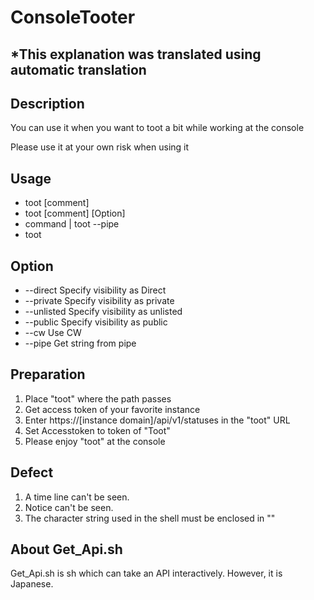 # ConsoleTooter
## *This explanation was translated using automatic translation
## Description
You can use it when you want to toot a bit while working at the console

Please use it at your own risk when using it
## Usage
* toot [comment]                
* toot [comment] [Option]                    
* command | toot --pipe                  
* toot        
## Option
* --direct      Specify visibility as Direct        
* --private     Specify visibility as private            
* --unlisted    Specify visibility as unlisted           
* --public      Specify visibility as public           
* --cw          Use CW            
* --pipe        Get string from pipe       
## Preparation
1. Place "toot" where the path passes               
2. Get access token of your favorite instance
3. Enter https://[instance domain]/api/v1/statuses in the "toot" URL
4. Set Accesstoken to token of "Toot"
5. Please enjoy "toot" at the console
## Defect
1. A time line can't be seen.
2. Notice can't be seen.
3. The character string used in the shell must be enclosed in ""
## About Get_Api.sh
Get_Api.sh is sh which can take an API interactively. However, it is Japanese.


